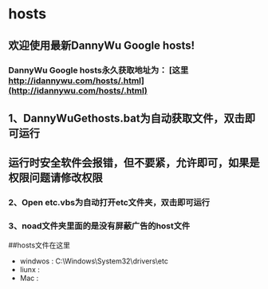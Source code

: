 # hosts
## 欢迎使用最新DannyWu Google hosts!
### DannyWu Google hosts永久获取地址为： [这里 http://idannywu.com/hosts/.html](http://idannywu.com/hosts/.html)
## 1、DannyWuGethosts.bat为自动获取文件，双击即可运行
## 运行时安全软件会报错，但不要紧，允许即可，如果是权限问题请修改权限
### 2、Open etc.vbs为自动打开etc文件夹，双击即可运行
### 3、noad文件夹里面的是没有屏蔽广告的host文件

##hosts文件在这里
* windwos : C:\Windows\System32\drivers\etc 
* liunx :
* Mac  : 
